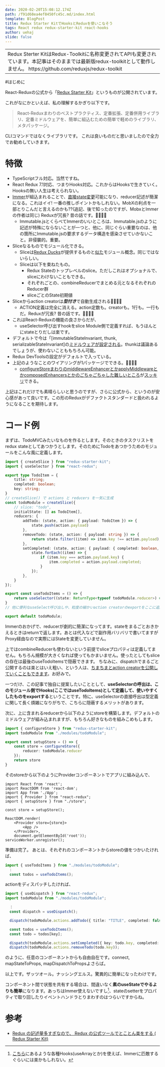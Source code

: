 ```yaml
---
date: 2020-02-20T15:08:12.174Z
path: /f91d68ea4ef8450fc45c.md/index.html
template: BlogPost
title: Redux Starter KitでHooksとReduxを使いこなそう
tags: React redux redux-starter-kit react-hooks
author: uehaj
slide: false
---
```

<table>
<tr><td>Redux Sterter KitはRedux-Toolkitに名称変更されてAPIも変更されています。本記事はそのままでは最新版redux-toolkitとして動作しません。
https://github.com/reduxjs/redux-toolkit</td></tr>
<table>
#はじめに

React-Reduxの公式から「[Redux Starter Kit](https://redux-starter-kit.js.org/)」というものが公開されています。

これがなにかといえば、私の理解するかぎり以下です。
> React-Reduxまわりのベストプラクティス、定番拡張、定番併用ライブラリ、定番ミドルウェアを、簡単に組込むための簡単で軽めのライブラリ、メタパッケージ。

CLIコマンドではなくライブラリです。
これは良いものだと思いましたので全力でお勧めしていきます。
# 特徴

- TypeScriptフル対応。当然ですね。
- React Redux 7.1対応、つまりHooks対応。これからはHooksで生きていく。Hooksの無い人生は考えられない。
- [Immer](https://github.com/immerjs/immer)が組込まれることで、[直接state変更](https://redux-starter-kit.js.org/api/createreducer#direct-state-mutation)可能になり、reducer記述が簡潔になる。これはイイ! 一番の推しポイントかもしれない。MobXの利点を一部とりこんだと言えるのかも??(追記、後で知ったのですが、MobxとImmerの作者は同じ) Reduxが冗長? 昔の話です。🎉🎉🎉🎉
    - Immutable.jsとくらべてImmerのいいところは、Immutable.jsのように記述が特殊にならないことが一つと、他に、同じぐらい重要なのは、他の箇所にImmutable.jsの要求するデータ構造を感染させていかないこと。非侵襲的。重要。
- Sliceなるものでモジュール化できる。
    - Sliceは[Redux Ducks](https://redux.js.org/faq/code-structure#what-should-my-file-structure-look-like-how-should-i-group-my-action-creators-and-reducers-in-my-project-where-should-my-selectors-go)が提供するものと[似た](https://redux-starter-kit.js.org/api/createslice#return-value)モジュール概念。同じではないらしい。
   - Sliceは以下を束ねたもの。
     - Redux Stateのトップレベルのslice。ただしこれはオプショナルで、sliceにわけないこともできる。
     - それぞれごとの、combineReducerでまとめる元となるそれぞれのReducer群
     - sliceごとのState初期値
- Sliceからaction creatorは***型付き***で自動生成される🎉🎉🎉🎉
    - ACTION定義は完全に消える。action定数も。creatorも。1行も。一行もだ。Reduxが冗長? 昔の話です。🎉🎉🎉🎉
- これはReact-Reduxの機能の良さからだが、
    - useSelector呼び出すhookをslice Module側で定義すれば、もうほんとにstateとりだしは楽です。
- デフォルトで今は「[immutableStateInvariant, thunk, serializableStateInvariant]の[ミドルウェアが設定される](https://redux-starter-kit.js.org/api/getdefaultmiddleware#development)。thunkは議論あるでしょうが、使わないことももちろん可能。
- Redux DevToolsの設定がデフォルトで入っている。
- 上記のようなことのワイアリングが1パッケージでできる。🎉🎉🎉🎉
    - [configureStoreまわりのmiddlewareEnhancerとかapplyMiddlewareとかcomposedEnhancersとかのごちゃごちゃした難しいところ](https://redux-starter-kit.js.org/usage/usage-guide#manual-store-setup)が[スッキリ](https://redux-starter-kit.js.org/usage/usage-guide#simplifying-store-setup-with-configurestore)できる。

上記はこれだけでも素晴らしいと思うのですが、さらに公式から、というのが安心感があって良いです。この形のReduxがデファクトスタンダードと扱われるようになることを期待します。
# コード例

まずは、TodoMVCみたいなものを作るとします。そのときのタスクリストをredux stateとしてあつかうとします。そのためにTodoをあつかうためのモジュールをこんな風に定義します。

```typescript:todoModule.ts
import { createSlice } from "redux-starter-kit";
import { useSelector } from "react-redux";

export type TodoItem = {
    title: string;
    completed: boolean;
    key: string;
}
// createSlice() で actions と reducers を一気に生成
const todoModule = createSlice({
    // slice: "todo",
    initialState: [] as TodoItem[],
    reducers: {
        addTodo: (state, action: { payload: TodoItem }) => {
            state.push(action.payload)
        },
        removeTodo: (state, action: { payload: string }) => {
            return state.filter((item) => item.key !== action.payload);
        },
        setCompleted: (state, action: { payload: { completed: boolean, key: string } }) => {
            state.forEach((item) => {
                if (item.key === action.payload.key) {
                    item.completed = action.payload.completed;
                }
            });
        },
    }
});

export const useTodoItems = () => {
    return useSelector((state: ReturnType<typeof todoModule.reducer>) => state);
}
// 他に便利なuseSelect呼び出しや、粒度の細かいaction creatorのexportをここに追加していってもいい。

export default todoModule;
``` 
Immerのおかげで、reducerが劇的に簡潔になってます。stateをまるごとおきかえるときはreturnで返します。あとは代入などで副作用バリバリで書いてますがProxy経由なので実際にはStateを変更していません。

上ではcombineReducerも使わないという前提でsliceプロパティは定義してません。もちろん規模が大きくなれば使ってもかまいません。使ったとしてもsliceの存在は最後のuseTodoItemsで隠蔽できます。
ちなみに、dispatchでまるごと公開するのは楽とはいえ粗い、という人は、[ちまちまとaction creatorを公開していくこともできます](https://redux-starter-kit.js.org/usage/usage-guide#exporting-and-using-slices)。お好みで。

一つだけ、この記事で独自に提案したいこととして、**useSelectorの呼出は、このモジュール側でHooks(ここではuseTodoItems)として定義して、使いやすくしたものをexportする**ということです。特に、useSelectorの直接呼出は型定義に関して長く煩雑になりがちで、こちらに隠蔽するメリットがあります。

次に、上に含まれるreducerから以下のようにstoreを構築します。デフォルトのミドルウェアが組み込まれますが、もちろん好きなものを組みこめもします。

```typescript:store.ts
import { configureStore } from "redux-starter-kit";
import todoModule from "./modules/todoModule";

export const setupStore = () => {
    const store = configureStore({
        reducer: todoModule.reducer
    });
    return store
}
```

そのstoreから以下のようにProviderコンポーネントでアプリに組み込んで、

```typescript:App.tsx
import React from 'react';
import ReactDOM from 'react-dom';
import App from './App';
import { Provider } from "react-redux";
import { setupStore } from "./store";

const store = setupStore();

ReactDOM.render(
    <Provider store={store}>
        <App />
    </Provider>,
    document.getElementById('root'));
serviceWorker.unregister();
```
準備は完了。
あとは、それぞれのコンポーネントからstoreの値をつかいたければ、

```typescript
import { useTodoItems } from "./modules/todoModule";
  :
  const todos = useTodoItems();
```

actionをディスパッチしたければ、

```typescript
import { useDispatch } from "react-redux";
import todoModule from "./modules/todoModule";

  ：
  const dispatch = useDispatch();

  dispatch(todoModule.actions.addTodo({ title: "TITLE", completed: false, key: 'XXX' }))  

  const todos = useTodoItems();
  const todo = todos[key];

  dispatch(todoModule.actions.setCompleted({ key: todo.key, completed: !todo.completed }));
  dispatch(todoModule.actions.removeTodo(todo.key));
```

のように、任意のコンポーネントからも自由自在です。connect, mapStateToProps, mapDispatchToPropsよさらば。

以上です。ザッツオール。ナッシングエルス。驚異的に簡単になったわけです。

コンポーネント間で状態を共有する場合は、間違いなく**素のuseStateでやるよりも簡単**になります。あっちはImmer使えないですし[^1]、stateのsetterをプロパティで取り回したりイベントハンドラとりまわすのはつらいですからね。

[^1]: [こちら](https://qiita.com/seya/items/f6d311b32cf711a02020)にあるような各種Hooks(useArrayとか)を使えば、Immerに匹敵するぐらいには楽かもしれない。

# 参考

- [Redux の記述量多すぎなので、 Redux の公式ツールでとことん楽をする ( Redux Starter Kit)](https://qiita.com/Ouvill/items/a76e9cbce569d01f2931)


